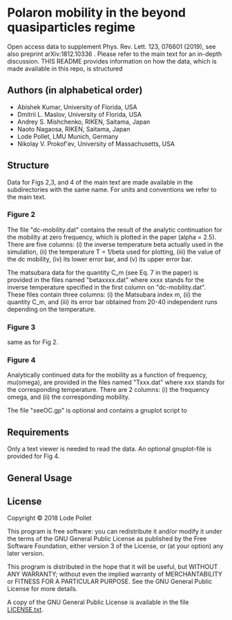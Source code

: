 Polaron mobility in the beyond quasiparticles regime
=================================================

Open access data to supplement Phys. Rev. Lett. 123, 076601 (2019), see also preprint arXiv:1812.10336 .
Please refer to the main text for an in-depth discussion.
THIS README provides information on how the data, which is made available in this repo, is structured

Authors (in alphabetical order)
------
* Abishek Kumar, University of Florida, USA
* Dmitrii L. Maslov, University of Florida, USA
* Andrey S. Mishchenko, RIKEN, Saitama, Japan
* Naoto Nagaosa, RIKEN, Saitama, Japan
* Lode Pollet, LMU Munich, Germany
* Nikolay V. Prokof'ev, University of Massachusetts, USA


Structure
---------

Data for Figs 2,3, and 4 of the main text are made available in the subdirectories with the same name.
For units and conventions we refer to the main text.

### Figure 2

The file "dc-mobility.dat" contains the result of the analytic continuation for the mobility at zero frequency, which is plotted in the paper (alpha = 2.5).
There are five columns: (i) the inverse temperature beta actually used in the simulation, (ii) the temperature T = 1/beta used for plotting, (iii) the value of the dc mobility, (iv) its lower error bar, and (v) its upper error bar.

The matsubara data for the quantity C_m (see Eq. 7 in the paper) is provided in the files named "betaxxxx.dat" where xxxx stands for the inverse temperature specified in the first column on "dc-mobility.dat". These files contain three columns: (i) the Matsubara index m, (ii) the quantity C_m, and (iii) its error bar obtained from 20-40 independent runs depending on the temperature.


### Figure 3

same as for Fig 2.

### Figure 4

Analytically continued data for the mobility as a function of frequency, mu(omega), are provided in the files named "Txxx.dat" where xxx stands for the corresponding temperature. There are 2 columns: (i) the frequency omega, and (ii) the corresponding mobility. 

The file "seeOC.gp" is optional and contains a gnuplot script to 



Requirements
------------

Only a text viewer is needed to read the data. An optional gnuplot-file is provided for Fig 4.
  

General Usage
-------------


License
-------

Copyright © 2018  Lode Pollet

This program is free software: you can redistribute it and/or modify
it under the terms of the GNU General Public License as published by
the Free Software Foundation, either version 3 of the License, or
(at your option) any later version.

This program is distributed in the hope that it will be useful,
but WITHOUT ANY WARRANTY; without even the implied warranty of
MERCHANTABILITY or FITNESS FOR A PARTICULAR PURPOSE.  See the
GNU General Public License for more details.

A copy of the GNU General Public License is available in the
file [LICENSE.txt](LICENSE.txt).
